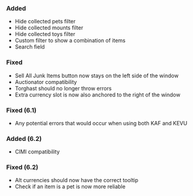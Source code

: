<p><h3>Added</h3></p>
<ul>
<li>Hide collected pets filter</li>
<li>Hide collected mounts filter</li>
<li>Hide collected toys filter</li>
<li>Custom filter to show a combination of items</li>
<li>Search field</li>
</ul>
<p><h3>Fixed</h3></p>
<ul>
<li>Sell All Junk Items button now stays on the left side of the window</li>
<li>Auctionator compatibility</li>
<li>Torghast should no longer throw errors</li>
<li>Extra currency slot is now also anchored to the right of the window</li>
</ul>
<p><h3>Fixed (6.1)</h3></p>
<ul>
<li>Any potential errors that would occur when using both KAF and KEVU</li>
</ul>
<p><h3>Added (6.2)</h3></p>
<ul>
<li>CIMI compatibility</li>
</ul>
<p><h3>Fixed (6.2)</h3></p>
<ul>
<li>Alt currencies should now have the correct tooltip</li>
<li>Check if an item is a pet is now more reliable</li>
</ul>
